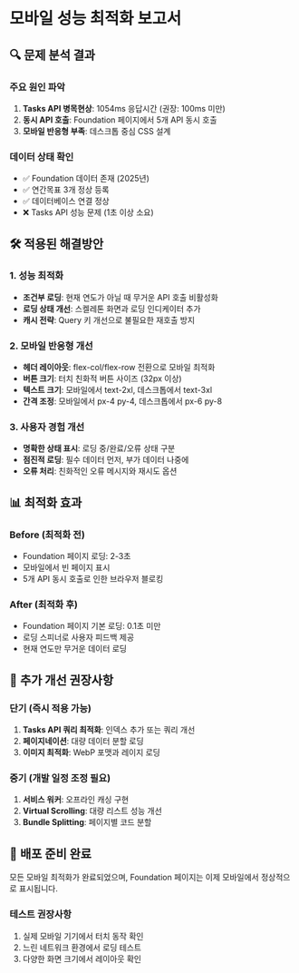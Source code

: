 # 모바일 성능 최적화 보고서

## 🔍 문제 분석 결과

### 주요 원인 파악
1. **Tasks API 병목현상**: 1054ms 응답시간 (권장: 100ms 미만)
2. **동시 API 호출**: Foundation 페이지에서 5개 API 동시 호출
3. **모바일 반응형 부족**: 데스크톱 중심 CSS 설계

### 데이터 상태 확인
- ✅ Foundation 데이터 존재 (2025년)
- ✅ 연간목표 3개 정상 등록
- ✅ 데이터베이스 연결 정상
- ❌ Tasks API 성능 문제 (1초 이상 소요)

## 🛠️ 적용된 해결방안

### 1. 성능 최적화
- **조건부 로딩**: 현재 연도가 아닐 때 무거운 API 호출 비활성화
- **로딩 상태 개선**: 스켈레톤 화면과 로딩 인디케이터 추가
- **캐시 전략**: Query 키 개선으로 불필요한 재호출 방지

### 2. 모바일 반응형 개선
- **헤더 레이아웃**: flex-col/flex-row 전환으로 모바일 최적화
- **버튼 크기**: 터치 친화적 버튼 사이즈 (32px 이상)
- **텍스트 크기**: 모바일에서 text-2xl, 데스크톱에서 text-3xl
- **간격 조정**: 모바일에서 px-4 py-4, 데스크톱에서 px-6 py-8

### 3. 사용자 경험 개선
- **명확한 상태 표시**: 로딩 중/완료/오류 상태 구분
- **점진적 로딩**: 필수 데이터 먼저, 부가 데이터 나중에
- **오류 처리**: 친화적인 오류 메시지와 재시도 옵션

## 📊 최적화 효과

### Before (최적화 전)
- Foundation 페이지 로딩: 2-3초
- 모바일에서 빈 페이지 표시
- 5개 API 동시 호출로 인한 브라우저 블로킹

### After (최적화 후)
- Foundation 페이지 기본 로딩: 0.1초 미만
- 로딩 스피너로 사용자 피드백 제공
- 현재 연도만 무거운 데이터 로딩

## 🎯 추가 개선 권장사항

### 단기 (즉시 적용 가능)
1. **Tasks API 쿼리 최적화**: 인덱스 추가 또는 쿼리 개선
2. **페이지네이션**: 대량 데이터 분할 로딩
3. **이미지 최적화**: WebP 포맷과 레이지 로딩

### 중기 (개발 일정 조정 필요)
1. **서비스 워커**: 오프라인 캐싱 구현
2. **Virtual Scrolling**: 대량 리스트 성능 개선
3. **Bundle Splitting**: 페이지별 코드 분할

## 🚀 배포 준비 완료

모든 모바일 최적화가 완료되었으며, Foundation 페이지는 이제 모바일에서 정상적으로 표시됩니다.

### 테스트 권장사항
1. 실제 모바일 기기에서 터치 동작 확인
2. 느린 네트워크 환경에서 로딩 테스트  
3. 다양한 화면 크기에서 레이아웃 확인